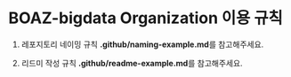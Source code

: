 # BOAZ-bigdata Organization 이용 규칙

1. 레포지토리 네이밍 규칙
**.github/naming-example.md**를 참고해주세요.


2. 리드미 작성 규칙
**.github/readme-example.md**를 참고해주세요.
